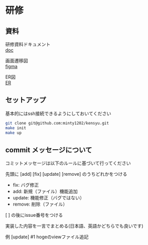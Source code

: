 # 研修

## 資料

研修資料ドキュメント  
[doc](https://docs.google.com/document/d/1FXNSqwIKe-nEdo6YZdaV-udLnd1oKV6XxlZ7SuT_yKU/edit)

画面遷移図  
[figma](https://www.figma.com/file/EDu4fCsjIgVB4fkORBP4w8/kensyu?node-id=0%3A1)

ER図  
[ER](https://drive.google.com/file/d/1nSC0CR6MFjV5bqcC1Vbo6FUVvA6cEO_o/view?usp=sharing)

## セットアップ

基本的にはssh接続できるようにしておいてください

```bash
git clone git@github.com:minty1202/kensyu.git
make init
make up
```

## commit メッセージについて

コミットメッセージは以下のルールに基づいて行ってください

先頭に [add] [fix] [update] [remove] のうちどれかをつける

- fix: バグ修正
- add: 新規（ファイル）機能追加
- update: 機能修正（バグではない）
- remove: 削除（ファイル）

[ ] の後にissue番号をつける

実装した内容を一言でまとめる(日本語、英語かどちらでも良いです)

例 [update] #1 hogeのviewファイル追記
